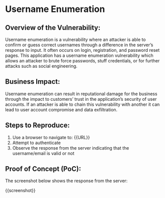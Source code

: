 # Username Enumeration

## Overview of the Vulnerability:

Username enumeration is a vulnerability where an attacker is able to confirm or guess correct usernames through a difference in the server’s response to input. It often occurs on login, registration, and password reset pages. This application has a username enumeration vulnerability which allows an attacker to brute force passwords, stuff credentials, or for further attacks such as social engineering.

## Business Impact:

Username enumeration can result in reputational damage for the business through the impact to customers’ trust in the application’s security of user accounts. If an attacker is able to chain this vulnerability with another it can lead to user account compromise and data exfiltration.

## Steps to Reproduce:

1. Use a browser to navigate to: {{URL}}
1. Attempt to authenticate
1. Observe the response from the server indicating that the username/email is valid or not

## Proof of Concept (PoC):

The screenshot below shows the response from the server:

{{screenshot}}
